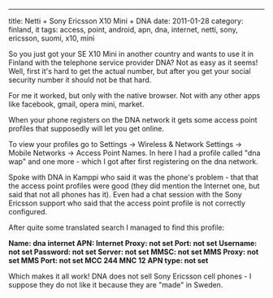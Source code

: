 ---
title: Netti + Sony Ericsson X10 Mini + DNA
date: 2011-01-28
category: finland, it
tags: access, point, android, apn, dna, internet, netti, sony, ericsson, suomi, x10, mini

So you just got your SE X10 Mini in another country and wants to use it in Finland with the telephone service provider DNA? Not as easy as it seems! Well, first it's hard to get the actual number, but after you get your social security number it should not be that hard.

For me it worked, but only with the native browser. Not with any other apps like facebook, gmail, opera mini, market.

When your phone registers on the DNA network it gets some access point profiles that supposedly will let you get online.

To view your profiles go to Settings -> Wireless & Network Settings -> Mobile Networks -> Access Point Names. In here I had a profile called "dna wap" and one more - which I got after first registering on the dna network.

Spoke with DNA in Kamppi who said it was the phone's problem - that that the access point profiles were good (they did mention the Internet one, but said that not all phones has it). Even had a chat session with the Sony Ericsson support who said that the access point profile is not correctly configured.

After quite some translated search I managed to find this profile:

**Name: dna internet APN: Internet Proxy: not set Port: not set Username: not set Password: not set Server: not set MMSC: not set MMS Proxy: not set MMS Port: not set MCC 244 MNC 12 APN type: not set**

Which makes it all work! DNA does not sell Sony Ericsson cell phones - I suppose they do not like it because they are "made" in Sweden.
